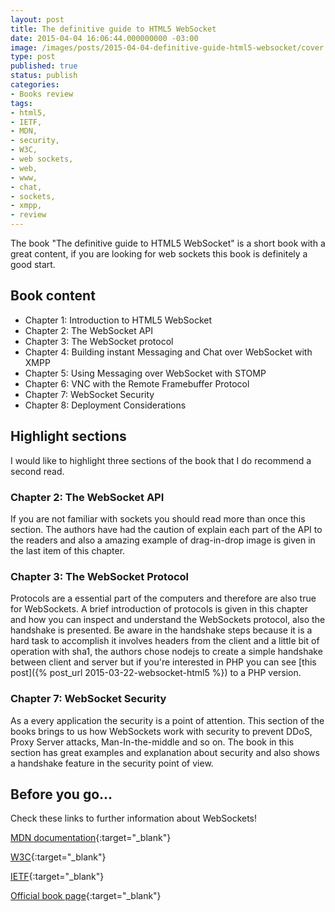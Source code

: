 ```yaml
---
layout: post
title: The definitive guide to HTML5 WebSocket
date: 2015-04-04 16:06:44.000000000 -03:00
image: /images/posts/2015-04-04-definitive-guide-html5-websocket/cover.jpg
type: post
published: true
status: publish
categories:
- Books review
tags:
- html5,
- IETF,
- MDN,
- security,
- W3C,
- web sockets,
- web,
- www,
- chat,
- sockets,
- xmpp,
- review
---
```


The book "The definitive guide to HTML5 WebSocket" is a short book with a great
content, if you are looking for web sockets this book is definitely a good
start.

## Book content

- Chapter 1: Introduction to HTML5 WebSocket
- Chapter 2: The WebSocket API
- Chapter 3: The WebSocket protocol
- Chapter 4: Building instant Messaging and Chat over WebSocket with XMPP
- Chapter 5: Using Messaging over WebSocket with STOMP
- Chapter 6: VNC with the Remote Framebuffer Protocol
- Chapter 7: WebSocket Security
- Chapter 8: Deployment Considerations

## Highlight sections

I would like to highlight three sections of the book that I do recommend
a second read.

### Chapter 2: The WebSocket API

If you are not familiar with sockets you should read more than once this
section. The authors have had the caution of explain each part of the API to
the readers and also a amazing example of drag-in-drop image is given in the
last item of this chapter.

### Chapter 3: The WebSocket Protocol

Protocols are a essential part of the
computers and therefore are also true for WebSockets. A brief introduction of
protocols is given in this chapter and how you can inspect and understand the
WebSockets protocol, also the handshake is presented. Be aware in the handshake
steps because it is a hard task to accomplish it involves headers from the
client and a little bit of operation with sha1, the authors chose nodejs to
create a simple handshake between client and server but if you're interested in
PHP you can see [this post]({% post_url 2015-03-22-websocket-html5 %}) to a
PHP version.

### Chapter 7: WebSocket Security

As a every application the security is a point of attention. This section of
the books brings to us how WebSockets work with security to prevent DDoS,
Proxy Server attacks, Man-In-the-middle and so on. The book in this section has
great examples and explanation about security and also shows a handshake feature
in the security point of view.

## Before you go...

Check these links to further information about WebSockets!

[MDN documentation](https://developer.mozilla.org/en/docs/WebSockets){:target="_blank"}

[W3C](http://www.w3.org/TR/websockets){:target="_blank"}

[IETF](http://www.ietf.org/rfc/rfc6454.txt){:target="_blank"}

[Official book page](http://www.apress.com/9781430247401){:target="_blank"}